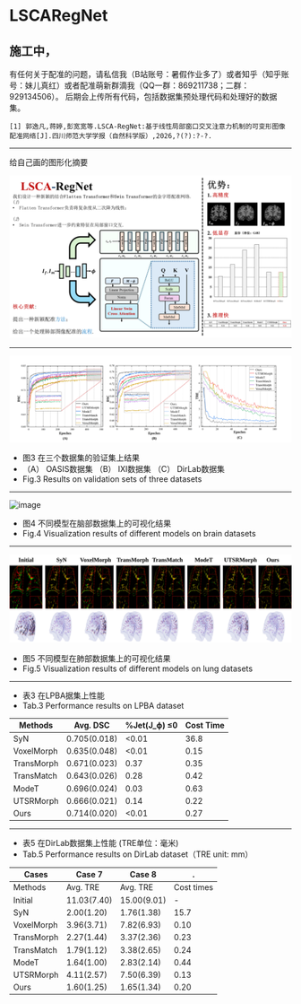 # LSCARegNet


## 施工中，

有任何关于配准的问题，请私信我（B站账号：暑假作业多了）或者知乎（知乎账号：妹儿真红）或者配准萌新群滴我（QQ一群：869211738；二群：929134506）。
后期会上传所有代码，包括数据集预处理代码和处理好的数据集。

```
[1] 郭逸凡,蒋婷,彭宽宽等.LSCA-RegNet:基于线性局部窗口交叉注意力机制的可变形图像配准网络[J].四川师范大学学报（自然科学版）,2026,?(?):?-?.
```


----------------------
给自己画的图形化摘要




![image](https://github.com/MischiefGhostOgre/LSCARegNet/blob/main/images/abstract.png)



----------------------

![image](https://github.com/MischiefGhostOgre/LSCARegNet/blob/main/images/Fig3.svg)
* 图3 在三个数据集的验证集上结果
* （A） OASIS数据集 （B） IXI数据集 （C） DirLab数据集
* Fig.3 Results on validation sets of three datasets

--------------------------


![image](https://github.com/MischiefGhostOgre/LSCARegNet/blob/main/images/Fig4.svg)
* 图4 不同模型在脑部数据集上的可视化结果
* Fig.4 Visualization results of different models on brain datasets

---------------------


![image](https://github.com/MischiefGhostOgre/LSCARegNet/blob/main/images/Fig5.svg)
* 图5 不同模型在肺部数据集上的可视化结果
* Fig.5 Visualization results of different models on lung datasets

----------------------

* 表3 在LPBA据集上性能
* Tab.3 Performance results on LPBA dataset


Methods	| Avg. DSC | 	%Jet(J_ϕ) ≤0	| Cost Time
---- | ---- | ----- |----
SyN	| 0.705(0.018) | 	<0.01 |	36.8
VoxelMorph	| 	0.635(0.048)	| 	<0.01 | 	0.15
TransMorph	| 	0.671(0.023)	| 	0.37  | 	0.35
TransMatch	| 	0.643(0.026)	| 	0.28  | 	0.42
ModeT     	| 	0.696(0.024)	| 	0.03  | 	0.63
UTSRMorph	  | 	0.666(0.021)	| 	0.14  | 	0.22
Ours      	| 	0.714(0.020)	| 	<0.01 | 	0.27

----------------------

* 表5 在DirLab数据集上性能 (TRE单位：毫米)
* Tab.5 Performance results on DirLab dataset（TRE unit: mm）


Cases  | Case 7 | Case 8 | .
-------- | ----- | ------- | ---
Methods  | Avg. TRE | Avg. TRE | Cost times
Initial  | 11.03(7.40)	|	15.00(9.01) | -
SyN      | 2.00(1.20)	  |	1.76(1.38) | 15.7
VoxelMorph | 3.96(3.71)	|	7.82(6.93) | 0.10
TransMorph | 2.27(1.44)	|	3.37(2.36) | 0.23
TransMatch | 1.79(1.12)	|	3.38(2.65) | 0.24
ModeT      | 1.64(1.00)	| 2.83(2.14) | 0.44
UTSRMorph  | 4.11(2.57)	|	7.50(6.39) | 0.13
Ours       | 1.60(1.25)	|	1.65(1.34) | 0.20
